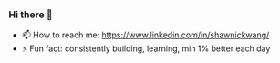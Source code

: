 ### Hi there 👋
- 📫 How to reach me: https://www.linkedin.com/in/shawnickwang/
- ⚡ Fun fact: consistently building, learning, min 1% better each day

<!--
**shawnixm/shawnixm** is a ✨ _special_ ✨ repository because its `README.md` (this file) appears on your GitHub profile.

Here are some ideas to get you started:

- 🔭 I’m currently working on ...
- 🌱 I’m currently learning ...
- 👯 I’m looking to collaborate on ...
- 🤔 I’m looking for help with ...
- 💬 Ask me about ...
- 📫 How to reach me: ...
- 😄 Pronouns: ...
- ⚡ Fun fact: ...
-->
